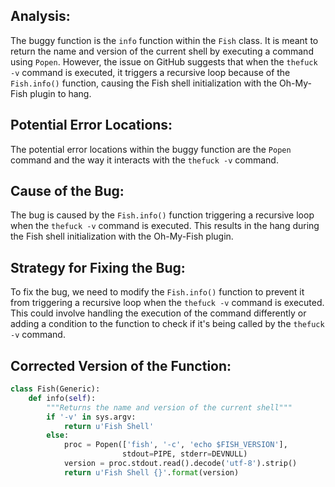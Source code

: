 ## Analysis:
The buggy function is the `info` function within the `Fish` class. It is meant to return the name and version of the current shell by executing a command using `Popen`. However, the issue on GitHub suggests that when the `thefuck -v` command is executed, it triggers a recursive loop because of the `Fish.info()` function, causing the Fish shell initialization with the Oh-My-Fish plugin to hang.

## Potential Error Locations:
The potential error locations within the buggy function are the `Popen` command and the way it interacts with the `thefuck -v` command.

## Cause of the Bug:
The bug is caused by the `Fish.info()` function triggering a recursive loop when the `thefuck -v` command is executed. This results in the hang during the Fish shell initialization with the Oh-My-Fish plugin.

## Strategy for Fixing the Bug:
To fix the bug, we need to modify the `Fish.info()` function to prevent it from triggering a recursive loop when the `thefuck -v` command is executed. This could involve handling the execution of the command differently or adding a condition to the function to check if it's being called by the `thefuck -v` command.

## Corrected Version of the Function:
```python
class Fish(Generic):
    def info(self):
        """Returns the name and version of the current shell"""
        if '-v' in sys.argv:
            return u'Fish Shell'
        else:
            proc = Popen(['fish', '-c', 'echo $FISH_VERSION'],
                         stdout=PIPE, stderr=DEVNULL)
            version = proc.stdout.read().decode('utf-8').strip()
            return u'Fish Shell {}'.format(version)
```